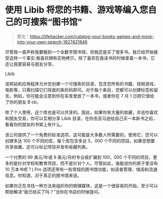 # 使用 Libib 将您的书籍、游戏等编入您自己的可搜索“图书馆”

> 原文：<https://lifehacker.com/catalog-your-books-games-and-more-into-your-own-search-1827421846>

尽管我一直声称我要搬到一个全数字图书馆，但我还是买了很多书。我已经开始接受这样一个事实:我喜欢拥有实物拷贝。除了喜欢在我读书的时候拿着一本书，它还让我更容易与朋友分享。



Libib

该网站和应用程序允许您创建一个可搜索的目录，包含您所有的书籍、视频游戏、电影等，只需扫描它们背面的条形码即可。对于每个条目，您都可以创建标签和留言。例如，你可能会注意到你在车库里放了一本书，或者你在 7 月 1 日把它借给了你的朋友 B ob。

除了个人使用，这个库也是可以共享的。因此，如果你有大量的收藏，并且你喜欢和朋友交易，你可以互相分享 Libib 目录，在你去亚马逊给自己买一本新书之前，看看你的朋友的书架上有什么。

该公司提供了一个免费的标准选项，这可能是大多数人所需要的。使用它，您可以创建多达 100 个不同的库，每个库包含多达 5，000 个不同的项目。如果您想要共享收藏，还可以标记项目并发布收藏列表。

一个付费的 99 美元/年或 9 美元/月的专业级扩展到 100，000 个不同的项目，更多的是针对学校和教育项目，而不是针对个人。尽管如此，谁能说你的房子里没有 10 万本书呢？).Pro 选项还带有一些常规的图书馆功能，如读者管理、借阅和流通信息。你知道，对于真正的图书馆来说。

如果你正在寻找一种方法来组织你的物理媒体，这是一个很容易的开始，至少可以帮助解决“我已经买了吗？”当你在书店的时候提问。